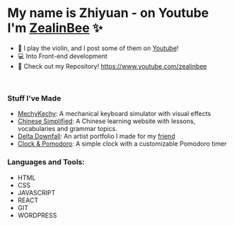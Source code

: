 # My name is Zhiyuan - on Youtube I'm [ZealinBee][website] ✨

- 🎻 I play the violin, and I post some of them on [Youtube][website]!
- 💻 Into Front-end development
- 🧮 Check out my Repository!
  https://www.youtube.com/zealinbee

<br />

### Stuff I've Made

- [MechyKechy][project1]: A mechanical keyboard simulator with visual effects
- [Chinese Simplified][project2]: A Chinese learning website with lessons, vocabularies and grammar topics.
- [Delta Downfall][project3]: An artist portfolio I made for my [friend][delta]
- [Clock & Pomodoro][project4]: A simple clock with a customizable Pomodoro timer

### Languages and Tools:

- HTML
- CSS
- JAVASCRIPT
- REACT
- GIT
- WORDPRESS

<br />
<br />

[website]: https://youtube.com/zealinbee
[project1]: http://zhiyuanliu.xyz
[project2]: https://chinesesimplified.netlify.app
[project3]: https://downfall.netlify.app/
[project4]: https://z1clock.netlify.app/
[delta]: https://twitter.com/delta_downfall_
